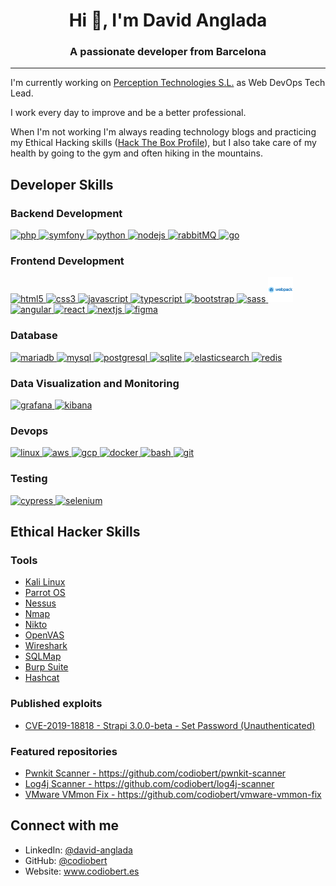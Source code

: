 <h1 align="center">Hi 👋, I'm David Anglada</h1>
<h3 align="center">A passionate developer from Barcelona</h3>

---

<p align="left">
I'm currently working on <a href="https://www.perception.es/" target="_blank">Perception Technologies S.L.</a>
as Web DevOps Tech Lead.
</p>
<p align="left">
I work every day to improve and be a better professional.
</p>
<p align="left">
When I'm not working I'm always reading technology blogs and practicing my Ethical Hacking skills
(<a href="https://app.hackthebox.com/profile/523847" target="_blank">Hack The Box Profile</a>),
but I also take care of my health by going to the gym and often hiking in the mountains.
</p>

<h2 align="left">Developer Skills</h2>

<h3 align="left">Backend Development</h3>
<p>
    <a href="https://www.php.net" target="_blank">
        <img src="https://cdn.jsdelivr.net/gh/devicons/devicon/icons/php/php-original.svg" alt="php" width="40" height="40" />
    </a>
    <a href="https://symfony.com" target="_blank">
        <img src="https://symfony.com/logos/symfony_black_03.svg" alt="symfony" width="40" height="40" />
    </a>
    <a href="https://www.python.org" target="_blank">
        <img src="https://cdn.jsdelivr.net/gh/devicons/devicon/icons/python/python-original.svg" alt="python" width="40" height="40" />
    </a>
    <a href="https://nodejs.org" target="_blank">
        <img src="https://cdn.jsdelivr.net/gh/devicons/devicon/icons/nodejs/nodejs-original-wordmark.svg" alt="nodejs" width="40" height="40" />
    </a>
    <a href="https://www.rabbitmq.com" target="_blank">
        <img src="https://www.vectorlogo.zone/logos/rabbitmq/rabbitmq-icon.svg" alt="rabbitMQ" width="40" height="40" />
    </a>
    <a href="https://golang.org" target="_blank">
        <img src="https://cdn.jsdelivr.net/gh/devicons/devicon/icons/go/go-original.svg" alt="go" width="40" height="40" />
    </a>
</p>

<h3 align="left">Frontend Development</h3>
<p>
    <a href="https://www.w3.org/html/" target="_blank">
        <img src="https://cdn.jsdelivr.net/gh/devicons/devicon/icons/html5/html5-original-wordmark.svg" alt="html5" width="40" height="40" />
    </a>
    <a href="https://www.w3schools.com/css/" target="_blank">
        <img src="https://cdn.jsdelivr.net/gh/devicons/devicon/icons/css3/css3-original-wordmark.svg" alt="css3" width="40" height="40" />
    </a>
    <a href="https://developer.mozilla.org/en-US/docs/Web/JavaScript" target="_blank">
        <img src="https://cdn.jsdelivr.net/gh/devicons/devicon/icons/javascript/javascript-original.svg" alt="javascript" width="40" height="40" />
    </a>
    <a href="https://www.typescriptlang.org/" target="_blank">
        <img src="https://cdn.jsdelivr.net/gh/devicons/devicon/icons/typescript/typescript-original.svg" alt="typescript" width="40" height="40" />
    </a>
    <a href="https://getbootstrap.com" target="_blank">
        <img src="https://cdn.jsdelivr.net/gh/devicons/devicon/icons/bootstrap/bootstrap-plain-wordmark.svg" alt="bootstrap" width="40" height="40" />
    </a>
    <a href="https://sass-lang.com" target="_blank">
        <img src="https://cdn.jsdelivr.net/gh/devicons/devicon/icons/sass/sass-original.svg" alt="sass" width="40" height="40" />
    </a>
    <a href="https://webpack.js.org" target="_blank">
        <img src="https://raw.githubusercontent.com/devicons/devicon/d00d0969292a6569d45b06d3f350f463a0107b0d/icons/webpack/webpack-original-wordmark.svg" alt="webpack" width="40" height="40" />
    </a>
    <a href="https://angular.io" target="_blank">
        <img src="https://angular.io/assets/images/logos/angular/angular.svg" alt="angular" width="40" height="40" />
    </a>
    <a href="https://reactjs.org/" target="_blank">
        <img src="https://cdn.jsdelivr.net/gh/devicons/devicon/icons/react/react-original-wordmark.svg" alt="react" width="40" height="40" />
    </a>
    <a href="https://nextjs.org/" target="_blank">
        <img src="https://cdn.jsdelivr.net/gh/devicons/devicon/icons/nextjs/nextjs-original.svg" alt="nextjs" width="40" height="40" />
    </a>
    <a href="https://www.figma.com/" target="_blank">
        <img src="https://cdn.jsdelivr.net/gh/devicons/devicon/icons/figma/figma-original.svg" alt="figma" width="40" height="40" />
    </a>
</p>

<h3 align="left">Database</h3>
<p>
    <a href="https://mariadb.org/" target="_blank">
        <img src="https://www.vectorlogo.zone/logos/mariadb/mariadb-icon.svg" alt="mariadb" width="40" height="40" />
    </a>
    <a href="https://www.mysql.com/" target="_blank">
        <img src="https://cdn.jsdelivr.net/gh/devicons/devicon/icons/mysql/mysql-original-wordmark.svg" alt="mysql" width="40" height="40" />
    </a>
    <a href="https://www.postgresql.org" target="_blank">
        <img src="https://cdn.jsdelivr.net/gh/devicons/devicon/icons/postgresql/postgresql-original-wordmark.svg" alt="postgresql" width="40" height="40" />
    </a>
    <a href="https://www.sqlite.org/" target="_blank">
        <img src="https://cdn.jsdelivr.net/gh/devicons/devicon/icons/sqlite/sqlite-original.svg" alt="sqlite" width="40" height="40" />
    </a>
    <a href="https://www.elastic.co" target="_blank">
        <img src="https://www.vectorlogo.zone/logos/elastic/elastic-icon.svg" alt="elasticsearch" width="40" height="40" />
    </a>
    <a href="https://redis.io" target="_blank">
        <img src="https://cdn.jsdelivr.net/gh/devicons/devicon/icons/redis/redis-original-wordmark.svg" alt="redis" width="40" height="40" />
    </a>
</p>

<h3 align="left">Data Visualization and Monitoring</h3>
<p>
    <a href="https://grafana.com" target="_blank">
        <img src="https://cdn.jsdelivr.net/gh/devicons/devicon/icons/grafana/grafana-original.svg" alt="grafana" width="40" height="40"/>
    </a>
    <a href="https://www.elastic.co/kibana" target="_blank">
        <img src="https://www.vectorlogo.zone/logos/elasticco_kibana/elasticco_kibana-icon.svg" alt="kibana" width="40" height="40" />
    </a>
</p>

<h3 align="left">Devops</h3>
<p>
    <a href="https://www.linux.org/" target="_blank">
        <img src="https://cdn.jsdelivr.net/gh/devicons/devicon/icons/linux/linux-original.svg" alt="linux" width="40" height="40" />
    </a>
    <a href="https://aws.amazon.com" target="_blank">
        <img src="https://cdn.jsdelivr.net/gh/devicons/devicon/icons/amazonwebservices/amazonwebservices-original-wordmark.svg" alt="aws" width="40" height="40" />
    </a>
    <a href="https://cloud.google.com" target="_blank">
        <img src="https://cdn.jsdelivr.net/gh/devicons/devicon/icons/googlecloud/googlecloud-original.svg" alt="gcp" width="40" height="40" />
    </a>
    <a href="https://www.docker.com/" target="_blank">
        <img src="https://cdn.jsdelivr.net/gh/devicons/devicon/icons/docker/docker-original-wordmark.svg" alt="docker" width="40" height="40" />
    </a>
    <a href="https://www.gnu.org/software/bash/" target="_blank">
        <img src="https://cdn.jsdelivr.net/gh/devicons/devicon/icons/bash/bash-original.svg" alt="bash" width="40" height="40" />
    </a>
    <a href="https://git-scm.com/" target="_blank">
        <img src="https://cdn.jsdelivr.net/gh/devicons/devicon/icons/git/git-original.svg" alt="git" width="40" height="40" />
    </a>
</p>

<h3 align="left">Testing</h3>
<p>
    <a href="https://www.cypress.io" target="_blank">
        <img src="https://cdnjs.cloudflare.com/ajax/libs/simple-icons/3.2.0/cypress.svg" alt="cypress" width="40" height="40" />
    </a>
    <a href="https://www.selenium.dev" target="_blank">
        <img src="https://cdn.jsdelivr.net/gh/devicons/devicon/icons/selenium/selenium-original.svg" alt="selenium" width="40" height="40" />
    </a>
</p>

<h2 align="left">Ethical Hacker Skills</h2>
<h3>Tools</h3>
<ul>
    <li>
        <a href="https://www.kali.org/" target="_blank">
            Kali Linux
        </a>
    </li>
    <li>
        <a href="https://www.parrotsec.org/" target="_blank">
            Parrot OS
        </a>
    </li>
    <li>
        <a href="https://es-la.tenable.com/products/nessus" target="_blank">
            Nessus
        </a>
    </li>
    <li>
        <a href="https://www.nmap.org/" target="_blank">
            Nmap
        </a>
    </li>
    <li>
        <a href="https://github.com/sullo/nikto" target="_blank">
            Nikto
        </a>
    </li>
    <li>
        <a href="https://openvas.org/" target="_blank">
            OpenVAS
        </a>
    </li>
    <li>
        <a href="https://www.wireshark.org/" target="_blank">
            Wireshark
        </a>
    </li>
    <li>
        <a href="https://sqlmap.org/" target="_blank">
            SQLMap
        </a>
    </li>
    <li>
        <a href="https://portswigger.net/burp/enterprise" target="_blank">
            Burp Suite
        </a>
    </li>
    <li>
        <a href="https://hashcat.net/" target="_blank">
            Hashcat
        </a>
    </li>
</ul>

<h3>Published exploits</h3>
<ul>
    <li>
        <a href="https://www.exploit-db.com/exploits/50237" target="_blank">
            CVE-2019-18818 - Strapi 3.0.0-beta - Set Password (Unauthenticated)
        </a>
    </li>
</ul>

<h3>Featured repositories</h3>
<ul>
    <li>
        <a href="https://github.com/codiobert/pwnkit-scanner" target="_blank">
            Pwnkit Scanner - https://github.com/codiobert/pwnkit-scanner
        </a>
    </li>
    <li>
        <a href="https://github.com/codiobert/log4j-scanner" target="_blank">
            Log4j Scanner - https://github.com/codiobert/log4j-scanner
        </a>
    </li>
    <li>
        <a href="https://github.com/codiobert/vmware-vmmon-fix" target="_blank">
            VMware VMmon Fix - https://github.com/codiobert/vmware-vmmon-fix
        </a>
    </li>
</ul>

<h2 align="left">Connect with me</h2>
<ul>
    <li>
        LinkedIn: 
        <a href="https://linkedin.com/in/david-anglada" target="blank">
            @david-anglada
        </a>
    </li>
    <li>
        GitHub:
        <a href="https://github.com/codiobert" target="blank">
            @codiobert
        </a>
    </li>
    <li>
        Website: 
        <a href="https://www.codiobert.es/" target="blank">
            www.codiobert.es
        </a>
    </li>
</ul>